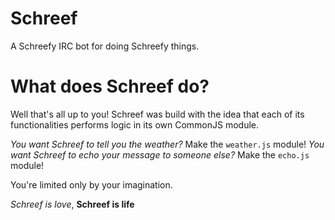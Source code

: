 # Schreef

A Schreefy IRC bot for doing Schreefy things. 

# What does Schreef do?

Well that's all up to you! Schreef was build with the idea that each of its functionalities performs logic in its own CommonJS module. 

_You want Schreef to tell you the weather?_ Make the `weather.js` module!
_You want Schreef to echo your message to someone else?_ Make the `echo.js` module!

You're limited only by your imagination.

*Schreef is love*, **Schreef is life**
